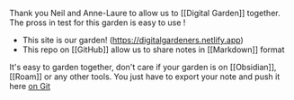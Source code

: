 ---
---

Thank you Neil and Anne-Laure to allow us to [[Digital Garden]] together.
The pross in test for this garden is easy to use !

- This site is our garden! (https://digitalgardeners.netlify.app)
- This repo on [[GitHub]] allow us to share notes in [[Markdown]] format

It's easy to garden together, don't care if your garden is on [[Obsidian]], [[Roam]] or any other tools. You just have to export your note and push it here [on Git](https://github.com/digitalgardeners/notes/)
